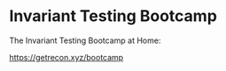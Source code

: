 # Invariant Testing Bootcamp

The Invariant Testing Bootcamp at Home:

https://getrecon.xyz/bootcamp